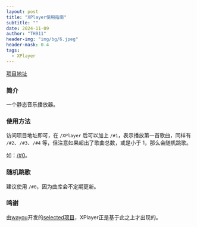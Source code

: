 ```yaml
---
layout: post
title: "XPlayer使用指南"
subtitle: ""
date: 2024-11-09
author: "TH911"
header-img: "img/bg/6.jpeg"
header-mask: 0.4
tags:
  - XPlayer
---
```


[项目地址](/project/XPlayer/#0)

### 简介

一个静态音乐播放器。

### 使用方法

访问项目地址即可，在 `/XPlayer` 后可以加上 `/#1`，表示播放第一首歌曲，同样有 `/#2`、`/#3`、`/#4` 等，但注意如果超出了歌曲总数，或是小于 $1$，那么会随机跳歌。

如：[/#0](/project/XPlayer/#0)。

### 随机跳歌

建议使用 `/#0`，因为曲库会不定期更新。

### 鸣谢

由[wayou](https://github.com/wayou)开发的[selected项目](https://github.com/wayou/selected)，XPlayer正是基于此之上才出现的。
